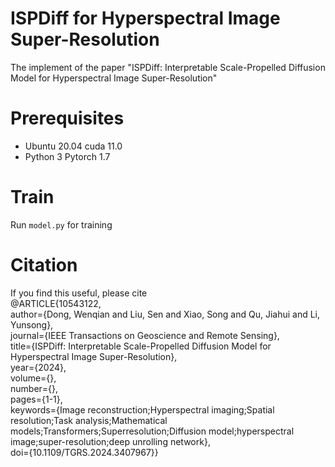 # ISPDiff for Hyperspectral Image Super-Resolution
The implement of the paper "ISPDiff: Interpretable Scale-Propelled Diffusion Model for Hyperspectral Image Super-Resolution"
# Prerequisites
- Ubuntu 20.04 cuda 11.0
- Python 3 Pytorch 1.7
# Train
Run `model.py` for training
# Citation
If you find this useful, please cite  
@ARTICLE{10543122,  
  author={Dong, Wenqian and Liu, Sen and Xiao, Song and Qu, Jiahui and Li, Yunsong},  
  journal={IEEE Transactions on Geoscience and Remote Sensing},  
  title={ISPDiff: Interpretable Scale-Propelled Diffusion Model for Hyperspectral Image Super-Resolution},   
  year={2024},  
  volume={},  
  number={},  
  pages={1-1},  
  keywords={Image reconstruction;Hyperspectral imaging;Spatial resolution;Task analysis;Mathematical models;Transformers;Superresolution;Diffusion model;hyperspectral image;super-resolution;deep unrolling network},  
  doi={10.1109/TGRS.2024.3407967}}

